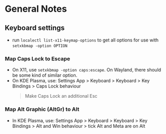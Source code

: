 # General Notes

## Keyboard settings
- run `localectl list-x11-keymap-options` to get all options for use with 
  `setxkbmap -option OPTION`
### Map Caps Lock to Escape
- On X11, use `setxkbmap -option caps:escape`. On Wayland, there should be 
  some kind of similar option.
- On KDE Plasma, use:
    Settings App > Keyboard > Keyboard > Key Bindings > Caps Lock behaviour 
    > Make Caps Lock an additional Esc
### Map Alt Graphic (AltGr) to Alt
- In KDE Plasma, use:
    Settings App > Keyboard > Keyboard > Key Bindings >
    Alt and Win behaviour > tick Alt and Meta are on Alt 
